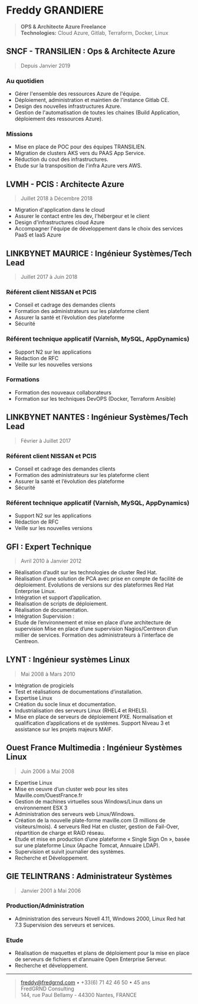 # Freddy GRANDIERE

> **OPS & Architecte Azure Freelance**\
> **Technologies:** Cloud Azure, Gitlab, Terraform, Docker, Linux

## SNCF - TRANSILIEN : Ops & Architecte Azure

> Depuis Janvier 2019

### Au quotidien

* Gérer l'ensemble des ressources Azure de l'équipe.
* Déploiement, administration et maintien de l'instance Gitlab CE.
* Design des nouvelles infrastructures Azure.
* Gestion de l'automatisation de toutes les chaines (Build Application, déploiement des ressources Azure).

### Missions

* Mise en place de POC pour des équipes TRANSILIEN.
* Migration de clusters AKS vers du PAAS App Service.
* Réduction du cout des infrastructures.
* Etude sur la transposition de l'infra Azure vers AWS.

## LVMH - PCIS : Architecte Azure

> Juillet 2018 à Décembre 2018

* Migration d'application dans le cloud
* Assurer le contact entre les dev, l'hébergeur et le client
* Design d'infrastructures cloud Azure
* Accompagner l'équipe de développement dans le choix des services PaaS et IaaS Azure

## LINKBYNET MAURICE : Ingénieur Systèmes/Tech Lead

> Juillet 2017 à Juin 2018

### Référent client NISSAN et PCIS

* Conseil et cadrage des demandes clients
* Formation des administrateurs sur les plateforme client
* Assurer la santé et l’évolution des plateforme
* Sécurité

### Référent technique applicatif (Varnish, MySQL, AppDynamics)

* Support N2 sur les applications
* Rédaction de RFC
* Veille sur les nouvelles versions

### Formations

* Formation des nouveaux collaborateurs
* Formation sur les techniques DevOPS (Docker, Terraform Ansible)

## LINKBYNET NANTES : Ingénieur Systèmes/Tech Lead

> Février à Juillet 2017

### Référent client NISSAN et PCIS

* Conseil et cadrage des demandes clients
* Formation des administrateurs sur les plateforme client
* Assurer la santé et l’évolution des plateforme
* Sécurité

### Référent technique applicatif (Varnish, MySQL, AppDynamics)

* Support N2 sur les applications
* Rédaction de RFC
* Veille sur les nouvelles versions

## GFI : Expert Technique

> Avril 2010 à Janvier 2012

* Réalisation d’audit sur les technologies de cluster Red Hat.
* Réalisation d’une solution de PCA avec prise en compte de facilité de déploiement. Evolutions de versions sur des plateformes Red Hat Enterprise Linux.
* Intégration et support d’application.
* Réalisation de scripts de déploiement.
* Réalisation de documentation.
* Intégration Supervision :
* Etude de l’environnement et mise en place d’une architecture de supervision Mise en place d’une supervision Nagios/Centreon d’un millier de services. Formation des administrateurs à l’interface de Centreon.

## LYNT : Ingénieur systèmes Linux

> Mai 2008 à Mars 2010

* Intégration de progiciels
* Test et réalisations de documentations d’installation.
* Expertise Linux
* Création du socle linux et documentation.
* Industrialisation des serveurs Linux (RHEL4 et RHEL5).
* Mise en place de serveurs de déploiement PXE. Normalisation et qualification d’applications et de systèmes. Support Niveau 3 et assistance sur les projets majeurs MAIF.

## Ouest France Multimedia : Ingénieur Systèmes Linux

> Juin 2006 à Mai 2008

* Expertise Linux
* Mise en oeuvre d’un cluster web pour les sites Maville.com/OuestFrance.fr
* Gestion de machines virtuelles sous Windows/Linux dans un environnement ESX 3
* Administration des serveurs web Linux/Windows.
* Création de la nouvelle plate-forme maville.com (3 millions de visiteurs/mois). 4 serveurs Red Hat en cluster, gestion de Fail-Over, répartition de charge et RAID réseau.
* Etude et mise en production d’une plateforme « Single Sign On », basée sur une plateforme Linux (Apache Tomcat, Annuaire LDAP).
* Supervision et suivit journalier des systèmes.
* Recherche et Développement.

## GIE TELINTRANS : Administrateur Systèmes

> Janvier 2001 à Mai 2006

### Production/Administration

* Administration des serveurs Novell 4.11, Windows 2000, Linux Red hat 7.3 Supervision des serveurs et services.

### Etude

* Réalisation de maquettes et plans de déploiement pour la mise en place de serveurs de fichiers et d’annuaire Open Enterprise Serveur.
* Recherche et développement.

----

> <freddy@fredgrnd.com> • +33(6) 71 42 46 50 • 45 ans\
> FredGRND Consulting\
> 144, rue Paul Bellamy - 44300 Nantes, FRANCE
